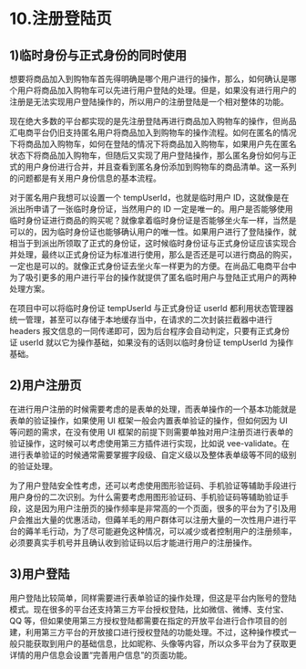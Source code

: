 # 10.注册登陆页

## 1)临时身份与正式身份的同时使用

想要将商品加入到购物车首先得明确是哪个用户进行的操作，那么，如何确认是哪个用户将商品加入购物车可以先进行用户登陆的处理。但是，如果没有进行用户的注册是无法实现用户登陆操作的，所以用户的注册登陆是一个相对整体的功能。

现在绝大多数的平台都实现的是先注册登陆再进行商品加入购物车的操作，但尚品汇电商平台仍旧支持匿名用户将商品加入到购物车的操作流程。如何在匿名的情况下将商品加入购物车，如何在登陆的情况下将商品加入购物车，如果用户先在匿名状态下将商品加入购物车，但随后又实现了用户登陆操作，那么匿名身份如何与正式的用户身份进行合并，并且查看到匿名身份添加到购物车的商品清单。这一系列的问题都是有关用户身份信息的基本流程。

对于匿名用户我想可以设置一个 tempUserId，也就是临时用户 ID，这就像是在派出所申请了一张临时身份证，当然用户的 ID 一定是唯一的。用户是否能够使用临时身份证进行商品的购买呢？就像拿着临时身份证是否能够坐火车一样，当然是可以的，因为临时身份证也能够确认用户的唯一性。如果用户进行了登陆操作，就相当于到派出所领取了正式的身份证，这时候临时身份证与正式身份证应该实现合并处理，最终以正式身份证为标准进行使用，那么是否还是可以进行商品的购买，一定也是可以的。就像正式身份证去坐火车一样更为的方便。在尚品汇电商平台中为了吸引更多的用户进行平台的操作就提供了匿名临时用户与登陆正式用户的两种处理方案。

在项目中可以将临时身份证 tempUserId 与正式身份证 userId 都利用状态管理器统一管理，甚至可以存储于本地缓存当中，在请求的二次封装拦截器中进行 headers 报文信息的一同传递即可，因为后台程序会自动判定，只要有正式身份证 userId 就以它为操作基础，如果没有的话则以临时身份证 tempUserId 为操作基础。

## 2)用户注册页

在进行用户注册的时候需要考虑的是表单的处理，而表单操作的一个基本功能就是表单的验证操作，如果使用 UI 框架一般会内置表单验证的操作，但如何因为 UI 等问题的需求，在没有使用 UI 框架的前提下则需要单独对用户注册页进行表单的验证操作，这时候可以考虑使用第三方插件进行实现，比如说 vee-validate。在进行表单验证的时候通常需要掌握字段级、自定义级以及整体表单级等不同的级别的验证处理。

为了用户登陆安全性考虑，还可以考虑使用图形验证码、手机验证等辅助手段进行用户身份的二次识别。为什么需要考虑用图形验证码、手机验证码等辅助验证手段，这是因为用户注册页的操作频率是非常高的一个页面，很多的平台为了引及用户会推出大量的优惠活动，但薅羊毛的用户群体可以注册大量的一次性用户进行平台的薅羊毛行动，为了尽可能避免这种情况，可以减少或者控制用户的注册频率，必须要真实手机号并且确认收到验证码以后才能进行用户的注册操作。

## 3)用户登陆

用户登陆比较简单，同样需要进行表单验证的操作处理，但这是平台内账号的登陆模式。现在很多的平台还支持第三方平台授权登陆，比如微信、微博、支付宝、QQ 等，但如果使用第三方授权登陆都需要在指定的开放平台进行合作项目的创建，利用第三方平台的开放接口进行授权登陆的功能处理。不过，这种操作模式一般只能获取到用户的基础信息，比如昵称、头像等内容，所以众多平台为了获取更详情的用户信息会设置“完善用户信息”的页面功能。
